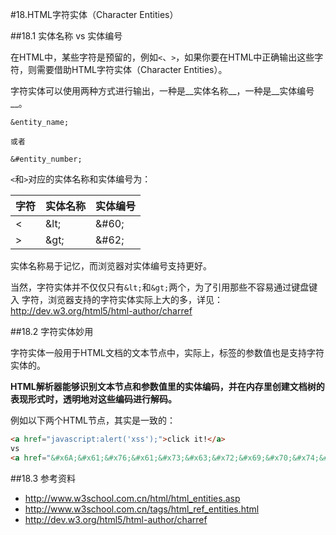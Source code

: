 #18.HTML字符实体（Character Entities）

##18.1 实体名称 vs 实体编号

在HTML中，某些字符是预留的，例如`<`、`>`，如果你要在HTML中正确输出这些字符，则需要借助HTML字符实体（Character Entities）。

字符实体可以使用两种方式进行输出，一种是__实体名称__，一种是__实体编号__。

```
&entity_name;

或者

&#entity_number;
```

`<`和`>`对应的实体名称和实体编号为：

字符   |实体名称    |实体编号
-------|------------|------------
\<     |\&lt;       |\&#60;
\>     |\&gt;       |\&#62;

实体名称易于记忆，而浏览器对实体编号支持更好。

当然，字符实体并不仅仅只有`&lt;`和`&gt;`两个，为了引用那些不容易通过键盘键入 字符，浏览器支持的字符实体实际上大的多，详见：http://dev.w3.org/html5/html-author/charref

##18.2  字符实体妙用

字符实体一般用于HTML文档的文本节点中，实际上，标签的参数值也是支持字符实体的。

__HTML解析器能够识别文本节点和参数值里的实体编码，并在内存里创建文档树的表现形式时，透明地对这些编码进行解码。__

例如以下两个HTML节点，其实是一致的：

```html
<a href="javascript:alert('xss');">click it!</a>
vs
<a href="&#x6A;&#x61;&#x76;&#x61;&#x73;&#x63;&#x72;&#x69;&#x70;&#x74;&#x3A;&#x61;&#x6C;&#x65;&#x72;&#x74;&#x28;&#x27;&#x78;&#x73;&#x73;&#x27;&#x29;&#x3B;">click it!</a>
```

##18.3 参考资料

* http://www.w3school.com.cn/html/html_entities.asp
* http://www.w3school.com.cn/tags/html_ref_entities.html
* http://dev.w3.org/html5/html-author/charref
